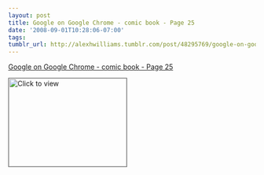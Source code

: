 ```yaml
---
layout: post
title: Google on Google Chrome - comic book - Page 25
date: '2008-09-01T10:28:06-07:00'
tags: 
tumblr_url: http://alexhwilliams.tumblr.com/post/48295769/google-on-google-chrome-comic-book-page-25
---
```

<a href="https://www.iterasi.net/OpenViewer.aspx?sqrlitid=CD9R6OkRXk24_k_y8knwdA">Google on Google Chrome - comic book - Page 25</a><br/><p><a href="https://www.iterasi.net/OpenViewer.aspx?sqrlitid=CD9R6OkRXk24_k_y8knwdA" target="_blank"> <img src="http://AssetHost01a.iterasi.net/ec2eb670e447/94d5ad32ba6b/ff6f9e86baa1/bd7db367a3b8/48f28fe8-ffda-4dff-b132-68237fbe66bc/thumbnail.jpg???20080901172835???xPyBM4NTNWC6WvtwYcC5kNedaTfwvyU9XlyYYzWqasEDcK/xstHW/1MZi/LBIHgkMM5WRRBuekn8+qU4QVNG9DBE0ZqTLnfwR3ErBRqDbTx/EiBjZJJ9mdKAdKhShdokyDYhiztJT780NNbLW1Z73vsfEaH910MxhYs34lRuyMc=" width="240" height="180" style="border:solid 1px #666" alt="Click to view"/></a></p>
